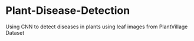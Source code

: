 # Plant-Disease-Detection
Using CNN to detect diseases in plants using leaf images from PlantVillage Dataset
